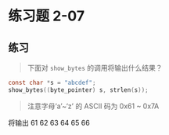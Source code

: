 # 练习题 2-07

## 练习

> 下面对 `show_bytes` 的调用将输出什么结果？

```c
const char *s = "abcdef";
show_bytes((byte_pointer) s, strlen(s));
```

> 注意字母‘a’~‘z’ 的 ASCII 码为 0x61 ~ 0x7A

将输出 61 62 63 64 65 66